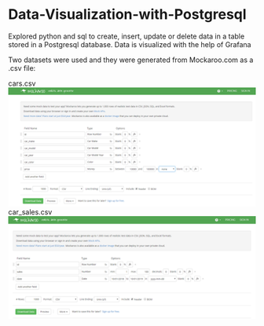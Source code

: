 # Data-Visualization-with-Postgresql
Explored python and sql to create, insert, update or delete data in a table stored in a Postgresql database. Data is visualized with the help of Grafana

Two datasets were used and they were generated from Mockaroo.com as a .csv file: 

cars.csv
<img src="images/mockaroo.PNG">
car_sales.csv
<img src="images/mockaroo2.PNG">
